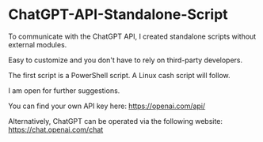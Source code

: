 # ChatGPT-API-Standalone-Script
To communicate with the ChatGPT API, I created standalone scripts without external modules.  

Easy to customize and you don't have to rely on third-party developers.  

The first script is a PowerShell script. A Linux cash script will follow.

I am open for further suggestions. 

You can find your own API key here: https://openai.com/api/

Alternatively, ChatGPT can be operated via the following website: https://chat.openai.com/chat


